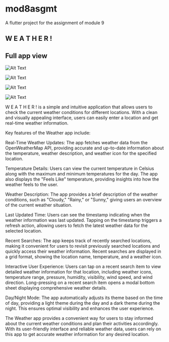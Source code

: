 # mod8asgmt

A flutter project for the assignment of module 9

## W E A T H E R !


## Full app view
![Alt Text](assets/screenshots/ss1.png)

![Alt Text](assets/screenshots/ss2.png)

![Alt Text](assets/screenshots/ss3.png)

![Alt Text](assets/screenshots/ss4.png)


W E A T H E R ! is a simple and intuitive application that allows users to check the current weather conditions for different locations. With a clean and visually appealing interface, users can easily enter a location and get real-time weather information.

Key features of the Weather app include:

Real-Time Weather Updates: The app fetches weather data from the OpenWeatherMap API, providing accurate and up-to-date information about the temperature, weather description, and weather icon for the specified location.

Temperature Details: Users can view the current temperature in Celsius along with the maximum and minimum temperatures for the day. The app also displays the "Feels Like" temperature, providing insights into how the weather feels to the user.

Weather Description: The app provides a brief description of the weather conditions, such as "Cloudy," "Rainy," or "Sunny," giving users an overview of the current weather situation.

Last Updated Time: Users can see the timestamp indicating when the weather information was last updated. Tapping on the timestamp triggers a refresh action, allowing users to fetch the latest weather data for the selected location.

Recent Searches: The app keeps track of recently searched locations, making it convenient for users to revisit previously searched locations and quickly access their weather information. Recent searches are displayed in a grid format, showing the location name, temperature, and a weather icon.

Interactive User Experience: Users can tap on a recent search item to view detailed weather information for that location, including weather icons, temperature range, pressure, humidity, visibility, wind speed, and wind direction. Long-pressing on a recent search item opens a modal bottom sheet displaying comprehensive weather details.

Day/Night Mode: The app automatically adjusts its theme based on the time of day, providing a light theme during the day and a dark theme during the night. This ensures optimal visibility and enhances the user experience.

The Weather app provides a convenient way for users to stay informed about the current weather conditions and plan their activities accordingly. With its user-friendly interface and reliable weather data, users can rely on this app to get accurate weather information for any desired location.